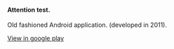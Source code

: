#### Attention test.

Old fashioned Android application. (developed in 2011).

[View in google play](https://play.google.com/store/apps/details?id=org.forzadroid.attentiontest)